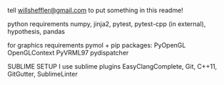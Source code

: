 tell willsheffler@gmail.com to put something in this readme!

python requirements
numpy, jinja2, pytest, pytest-cpp (in external), hypothesis, pandas

for graphics requirements
pymol + pip packages: PyOpenGL OpenGLContext PyVRML97 pydispatcher

SUBLIME SETUP
I use sublime plugins EasyClangComplete, Git, C++11, GitGutter, SublimeLinter

